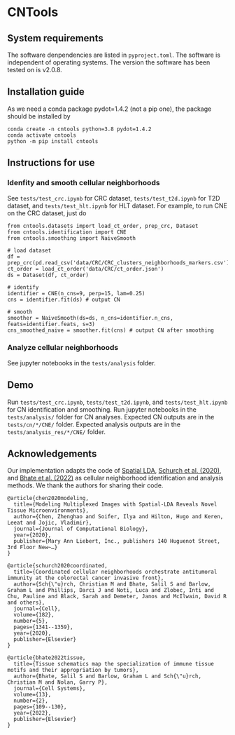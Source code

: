 # CNTools

## System requirements
The software denpendencies are listed in `pyproject.toml`. The software is independent of operating systems. The version the software has been tested on is v2.0.8.

## Installation guide
As we need a conda package pydot=1.4.2 (not a pip one), the package should be installed by
```
conda create -n cntools python=3.8 pydot=1.4.2
conda activate cntools
python -m pip install cntools
```

## Instructions for use

### Idenfity and smooth cellular neighborhoods
See `tests/test_crc.ipynb` for CRC dataset, `tests/test_t2d.ipynb` for T2D dataset, and `tests/test_hlt.ipynb` for HLT dataset. For example, to run CNE on the CRC dataset, just do
```
from cntools.datasets import load_ct_order, prep_crc, Dataset
from cntools.identification import CNE
from cntools.smoothing import NaiveSmooth

# load dataset
df = prep_crc(pd.read_csv('data/CRC/CRC_clusters_neighborhoods_markers.csv'))
ct_order = load_ct_order('data/CRC/ct_order.json')
ds = Dataset(df, ct_order)

# identify
identifier = CNE(n_cns=9, perp=15, lam=0.25)
cns = identifier.fit(ds) # output CN

# smooth
smoother = NaiveSmooth(ds=ds, n_cns=identifier.n_cns, feats=identifier.feats, s=3)
cns_smoothed_naive = smoother.fit(cns) # output CN after smoothing
```

### Analyze cellular neighborhoods
See jupyter notebooks in the `tests/analysis` folder.

## Demo
Run `tests/test_crc.ipynb`, `tests/test_t2d.ipynb`, and `tests/test_hlt.ipynb` for CN identification and smoothing. Run jupyter notebooks in the `tests/analysis/` folder for CN analyses. Expected CN outputs are in the `tests/cn/*/CNE/` folder. Expected analysis outputs are in the `tests/analysis_res/*/CNE/` folder.

## Acknowledgements
Our implementation adapts the code of [Spatial LDA](https://github.com/calico/spatial_lda), [Schurch et al. (2020)](https://github.com/nolanlab/NeighborhoodCoordination), and [Bhate et al. (2022)](https://github.com/nolanlab/TissueSchematics) as cellular neighborhood identification and analysis methods. We thank the authors for sharing their code.
```
@article{chen2020modeling,
  title={Modeling Multiplexed Images with Spatial-LDA Reveals Novel Tissue Microenvironments},
  author={Chen, Zhenghao and Soifer, Ilya and Hilton, Hugo and Keren, Leeat and Jojic, Vladimir},
  journal={Journal of Computational Biology},
  year={2020},
  publisher={Mary Ann Liebert, Inc., publishers 140 Huguenot Street, 3rd Floor New~…}
}

@article{schurch2020coordinated,
  title={Coordinated cellular neighborhoods orchestrate antitumoral immunity at the colorectal cancer invasive front},
  author={Sch{\"u}rch, Christian M and Bhate, Salil S and Barlow, Graham L and Phillips, Darci J and Noti, Luca and Zlobec, Inti and Chu, Pauline and Black, Sarah and Demeter, Janos and McIlwain, David R and others},
  journal={Cell},
  volume={182},
  number={5},
  pages={1341--1359},
  year={2020},
  publisher={Elsevier}
}

@article{bhate2022tissue,
  title={Tissue schematics map the specialization of immune tissue motifs and their appropriation by tumors},
  author={Bhate, Salil S and Barlow, Graham L and Sch{\"u}rch, Christian M and Nolan, Garry P},
  journal={Cell Systems},
  volume={13},
  number={2},
  pages={109--130},
  year={2022},
  publisher={Elsevier}
}
```
